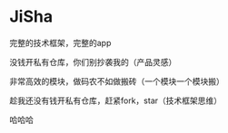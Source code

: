 # JiSha

完整的技术框架，完整的app

没钱开私有仓库，你们别抄袭我的（产品灵感）

非常高效的模块，做码农不如做搬砖（一个模块一个模块搬）

趁我还没有钱开私有仓库，赶紧fork，star（技术框架思维）

哈哈哈
